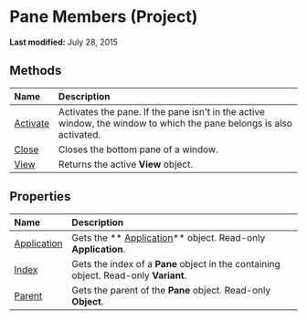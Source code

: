 
# Pane Members (Project)


 **Last modified:** July 28, 2015


## Methods



|**Name**|**Description**|
|:-----|:-----|
| [Activate](d88f8d6e-8b65-d0ca-b6c6-0144263fdbf0.md)|Activates the pane. If the pane isn't in the active window, the window to which the pane belongs is also activated.|
| [Close](9bd722fd-cd92-9d59-7cdb-9aa40911120a.md)|Closes the bottom pane of a window.|
| [View](a29aa7d4-e712-bbf4-96dd-e0fdeab70ba2.md)|Returns the active  **View** object.|

## Properties



|**Name**|**Description**|
|:-----|:-----|
| [Application](107989f8-3731-c9c5-17a2-a4c6a2e9bb3a.md)|Gets the  ** [Application](8eb91712-7784-a102-38c0-19bb056c27e9.md)** object. Read-only **Application**.|
| [Index](6989c013-eb83-05ea-77c4-1c90517f389b.md)|Gets the index of a  **Pane** object in the containing object. Read-only **Variant**.|
| [Parent](b97fbe36-7232-4b41-07d2-6f0d9eb35647.md)|Gets the parent of the  **Pane** object. Read-only **Object**.|
